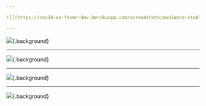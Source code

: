 ```yaml
---

![](https://cnx19-as-fever-dev.herokuapp.com/screenshots/audience-studio.cnx19keynote.fever.0001.manage-segments.slide.png){.background}

---
```


![](https://cnx19-as-fever-dev.herokuapp.com/screenshots/audience-studio.cnx19keynote.fever.0010.manage-segments.click-settings.slide.png){.background}

---

![](https://cnx19-as-fever-dev.herokuapp.com/screenshots/audience-studio.cnx19keynote.fever.0020.lookalikes.slide.png){.background}

---

![](https://cnx19-as-fever-dev.herokuapp.com/screenshots/audience-studio.cnx19keynote.fever.0030.manage-segments.lookalike-added.slide.png){.background}

---

![](https://cnx19-as-fever-dev.herokuapp.com/screenshots/audience-studio.cnx19keynote.fever.0035.manage-segments.einstein-clicked.slide.png){.background}

